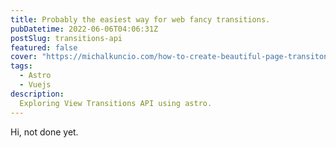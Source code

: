 ```yaml
---
title: Probably the easiest way for web fancy transitions.
pubDatetime: 2022-06-06T04:06:31Z
postSlug: transitions-api
featured: false
cover: "https://michalkuncio.com/how-to-create-beautiful-page-transitons-in-nuxt-with-view-transitions-api/support.png"
tags:
  - Astro
  - Vuejs
description:
  Exploring View Transitions API using astro.
---
```


Hi, not done yet.


